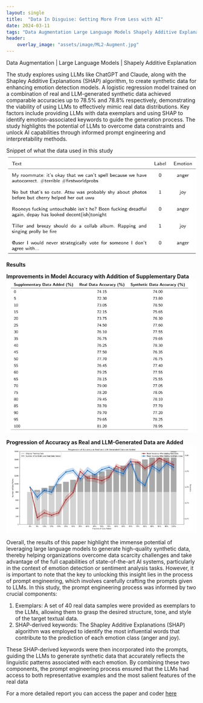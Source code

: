 ```yaml
---
layout: single
title:  "Data In Disguise: Getting More From Less with AI"
date: 2024-03-11
tags: "Data Augmentation Large Language Models Shapely Additive Explanation"
header:
    overlay_image: "assets/image/ML2-Augment.jpg"
---
```

Data Augmentation \| Large Language Models \| Shapely Additive Explanation


The study explores using LLMs like ChatGPT and Claude, along with the Shapley Additive Explanations (SHAP) algorithm, 
to create synthetic data for enhancing emotion detection models. A logistic regression model trained on a combination
of real and LLM-generated synthetic data achieved comparable accuracies up to 78.5% and 78.8% respectively, demonstrating
the viability of using LLMs to effectively mimic real data distributions. Key factors include providing LLMs with data exemplars
and using SHAP to identify emotion-associated keywords to guide the generation process. The study highlights the potential of LLMs
to overcome data constraints and unlock AI capabilities through informed prompt engineering and interpretability methods.

Snippet of what the data used in this study
![Emotion](/assets/image/ml2-dataset.jpg)

**Results**

**Improvements in Model Accuracy with Addition of Supplementary Data**
![Result](/assets/image/ml2-resutls.jpg)

**Progression of Accuracy as Real and LLM-Generated Data are Added**
![graph](/assets/image/ml2-graph.jpg)

Overall, the results of this paper highlight the immense potential of leveraging large language models to
generate high-quality synthetic data, thereby helping organizations overcome data scarcity challenges and take advantage of the full capabilities
of state-of-the-art AI systems, particularly in the context of emotion detection or sentiment analysis tasks.
However, it is important to note that the key to unlocking this insight lies in the process of prompt engineering,
which involves carefully crafting the prompts given to LLMs. In this study, the prompt engineering process was informed by two crucial components:
1. Exemplars: A set of 40 real data samples were provided as exemplars to the
LLMs, allowing them to grasp the desired structure, tone, and style of the
target textual data.
2. SHAP-derived keywords: The Shapley Additive Explanations (SHAP) algorithm was employed to identify the most influential words that contribute
to the prediction of each emotion class (anger and joy). <br>

These SHAP-derived keywords were then incorporated into the prompts, guiding
the LLMs to generate synthetic data that accurately reflects the linguistic patterns
associated with each emotion. By combining these two components, the prompt engineering process ensured that the LLMs had access to both representative examples
and the most salient features of the real data

For a more detailed report you can access the paper and coder [here](https://github.com/NRLTing-git/my-projects/tree/main/Data%20In%20Disguise%3A%20Getting%20More%20From%20Less%20with%20AI)
